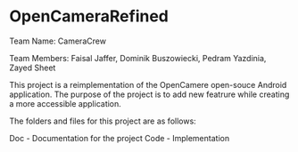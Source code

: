# OpenCameraRefined

Team Name: CameraCrew

Team Members: Faisal Jaffer, Dominik Buszowiecki, Pedram Yazdinia, Zayed Sheet


This project is a reimplementation of the OpenCamere open-souce Android application. The purpose of the project is to add new featrure while creating a more accessible application. 

The folders and files for this project are as follows:

Doc - Documentation for the project
Code - Implementation
